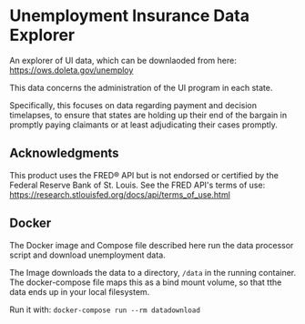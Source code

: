 Unemployment Insurance Data Explorer
=====================================

An explorer of UI data, which can be downlaoded from here: https://ows.doleta.gov/unemploy

This data concerns the administration of the UI program in each state. 

Specifically, this focuses on data regarding payment and decision timelapses, to ensure that states are holding up their end of the bargain in promptly paying claimants or at least adjudicating their cases promptly.

## Acknowledgments

This product uses the FRED® API but is not endorsed or certified by the Federal Reserve Bank of St. Louis. See the FRED API's terms of use: https://research.stlouisfed.org/docs/api/terms_of_use.html

## Docker

The Docker image and Compose file described here run the data processor script and download unemployment data. 

The Image downloads the data to a directory, `/data` in the running container. The docker-compose file maps this as a bind mount volume, so that tthe data ends up in your local filesystem. 

Run it with: 
`docker-compose run --rm datadownload`
